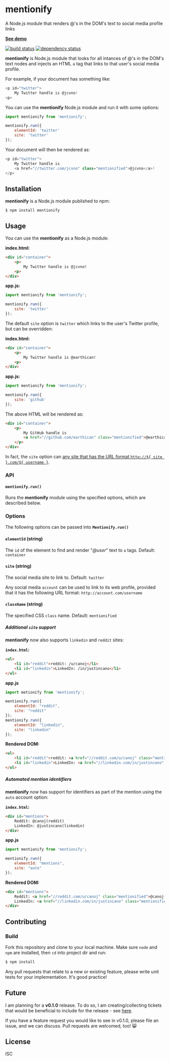 # mentionify

A Node.js module that renders @'s in the DOM's text to social media profile links

**[See demo](http://www.jcano.me/mentionify.js/)**

[![build status](https://secure.travis-ci.org/earthican/mentionify.js.svg)](http://travis-ci.org/earthican/mentionify.js)
[![dependency status](https://david-dm.org/earthican/mentionify.js.svg)](https://david-dm.org/earthican/mentionify.js)

**mentionify** is Node.js module that looks for all intances of @'s in the DOM's text nodes and injects an HTML `a` tag that links to that user's social media profile.

For example, if your document has something like:

```javascript
<p id="twitter">
    My Twitter handle is @jcvno!
<p>
```

You can use the **mentionify** Node.js module and run it with some options:

```javascript
import mentionify from 'mentionify';

mentionify.run({
    elementId: 'twitter'
    site: 'twitter'
});
```

Your document will then be rendered as:

```javascript
<p id="twitter">
    My Twitter handle is
    <a href="//twitter.com/jcvno" class="mentionified">@jcvno</a>!
</p>
```

## Installation

**mentionify** is a Node.js module published to npm:

`$ npm install mentionify`

## Usage

You can use the **mentionify** as a Node.js module:

**index.html:**

```html
<div id="container">
    <p>
        My Twitter handle is @jcvno!
    <p>
</div>
```

**app.js:**

```javascript
import mentionify from 'mentionify';

mentionify.run({
    site: 'twitter'
});
```

The default `site` option is `twitter` which links to the user's Twitter profile, but can be overridden:

**index.html:**

```html
<div id="container">
    <p>
        My Twitter handle is @earthican!
    <p>
</div>
```

**app.js:**

```javascript
import mentionify from 'mentionify';

mentionify.run({
    site: 'github'
});
```

The above HTML will be rendered as:

```html
<div id="container">
    <p>
        My GitHub handle is
        <a href="//github.com/earthican" class="mentionified">@earthican</a>!
    </p>
</div>
```

In fact, the `site` option can [any site that has the URL format `http://${ site }.com/${ username }`](http.s://github.com/earthican/mentionify.js#account-string).

### API

#### **`mentionify.run()`**

Runs the **mentionify** module using the specified options, which are described below.

### Options

The following options can be passed into **`Mentionify.run()`**

#### **`elementId` (string)**

The `id` of the element to find and render "_@user_" text to `a` tags. Default: `container`

#### **`site` (string)**

The social media site to link to. Default: `twitter`

Any social media `account` can be used to link to its web profile, provided that it has the following URL format: `http://account.com/username`

#### **`className` (string)**

The specified CSS `class` name. Default: `mentionified`

##### Additional `site` support

**mentionify** now also supports `linkedin` and `reddit` sites:

**`index.html`:**

```html
<ul>
    <li id="reddit">reddit: /u/canoj</li>
    <li id="linkedin">LinkedIn: /in/justincano</li>
</ul>
```

**app.js**

```javascript
import metionify from 'mentionify';

mentionify.run({
    elementId: "reddit",
    site: "reddit"
});
mentionify.run({
    elementId: "linkedin",
    site: "linkedin"
});
```

**Rendered DOM:**

```html
<ul>
    <li id="reddit">reddit: <a href="//reddit.com/u/canoj" class="mentionified">/u/canoj</a></li>
    <li id="linkedin">LinkedIn: <a href="//linkedin.com/in/justincano" class="mentionified">/in/justincano</a></li>
</ul>
```

##### Automated mention identifiers

**mentionify** now has support for identifiers as part of the mention using the `auto` account option:

**`index.html`:**

```html
<div id="mentions">
    Reddit: @canoj(reddit)
    LinkedIn: @justincano(linkedin)
</div>
```

**app.js**

```javascript
import mentionify from 'mentionify';

mentionify.run({
    elementId: "mentions",
    site: "auto"
});
```

**Rendered DOM:**

```html
<div id="mentions">
    Reddit: <a href="//reddit.com/u/canoj" class="mentionified">@canoj(reddit)</a>
    LinkedIn: <a href="//linkedin.com/in/justincano" class="mentionified">@justincano(linkedin)</a>
</div>
```


## Contributing

### Build

Fork this repository and clone to your local machine. Make sure `node` and `npm` are installed, then `cd` into project dir and run:

```bash
$ npm install
```

Any pull requests that relate to a new or existing feature, please write unit tests for your implementation. It's good practice!

## Future

I am planning for a **v0.1.0** release. To do so, I am creating/collecting tickets that would be beneficial to include for the release - see [here](https://github.com/earthican/mentionify.js/milestones/First%20minor%20release%20-%20v0.1.0).

If you have a feature request you would like to see in v0.1.0, please file an issue, and we can discuss. Pull requests are welcomed, too! :smile_cat:

## License

ISC
